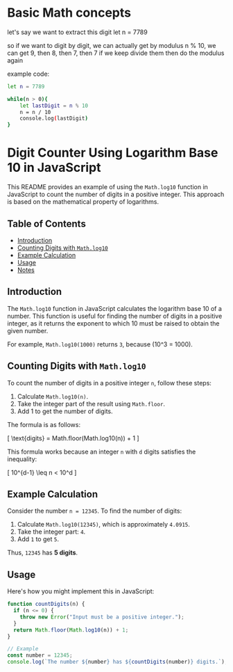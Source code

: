 # Basic Math concepts

let's say we want to extract this digit
let n  = 7789

so if we want to digit by digit, we can actually get by modulus
n % 10, we can get 9, then 8, then 7, then 7 if we keep divide them then do the modulus again

example code:
```bash
let n = 7789

while(n > 0){
    let lastDigit = n % 10
    n = n / 10
    console.log(lastDigit)
}
```

# Digit Counter Using Logarithm Base 10 in JavaScript

This README provides an example of using the `Math.log10` function in JavaScript to count the number of digits in a positive integer. This approach is based on the mathematical property of logarithms.

## Table of Contents

- [Introduction](#introduction)
- [Counting Digits with `Math.log10`](#counting-digits-with-mathlog10)
- [Example Calculation](#example-calculation)
- [Usage](#usage)
- [Notes](#notes)

## Introduction

The `Math.log10` function in JavaScript calculates the logarithm base 10 of a number. This function is useful for finding the number of digits in a positive integer, as it returns the exponent to which 10 must be raised to obtain the given number.

For example, `Math.log10(1000)` returns `3`, because \(10^3 = 1000\).

## Counting Digits with `Math.log10`

To count the number of digits in a positive integer `n`, follow these steps:

1. Calculate `Math.log10(n)`.
2. Take the integer part of the result using `Math.floor`.
3. Add 1 to get the number of digits.

The formula is as follows:

\[
\text{digits} = Math.floor(Math.log10(n)) + 1
\]

This formula works because an integer `n` with `d` digits satisfies the inequality:

\[
10^{d-1} \leq n < 10^d
\]

## Example Calculation

Consider the number `n = 12345`. To find the number of digits:

1. Calculate `Math.log10(12345)`, which is approximately `4.0915`.
2. Take the integer part: `4`.
3. Add `1` to get `5`.

Thus, `12345` has **5 digits**.

## Usage

Here's how you might implement this in JavaScript:

```javascript
function countDigits(n) {
  if (n <= 0) {
    throw new Error("Input must be a positive integer.");
  }
  return Math.floor(Math.log10(n)) + 1;
}

// Example
const number = 12345;
console.log(`The number ${number} has ${countDigits(number)} digits.`);
```